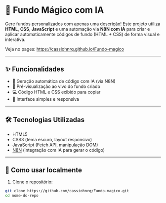 # 🎨 Fundo Mágico com IA

Gere fundos personalizados com apenas uma descrição! Este projeto utiliza **HTML**, **CSS**, **JavaScript** e uma automação via **N8N com IA** para criar e aplicar automaticamente códigos de fundo (HTML + CSS) de forma visual e interativa.

Veja no pages: 
https://cassiohnrq.github.io/Fundo-magico

---


## ✨ Funcionalidades

- 🧠 Geração automática de código com IA (via N8N)
- 🎨 Pré-visualização ao vivo do fundo criado
- 💻 Código HTML e CSS exibido para copiar
- 🔁 Interface simples e responsiva

---

## 🛠 Tecnologias Utilizadas

- HTML5
- CSS3 (tema escuro, layout responsivo)
- JavaScript (Fetch API, manipulação DOM)
- [N8N](https://n8n.io) (integração com IA para gerar o código)

---

## 🧪 Como usar localmente

1. Clone o repositório:

```bash
git clone https://github.com/cassiohnrq/Fundo-magico.git
cd nome-do-repo

